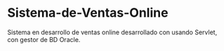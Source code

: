 # Sistema-de-Ventas-Online
Sistema en desarrollo de ventas online desarrollado con usando Servlet, con gestor de BD Oracle.
